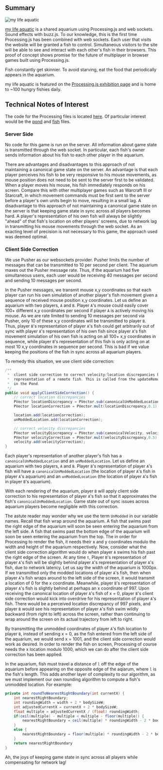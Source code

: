 ## Summary
![my life aquatic](http://i.imgur.com/AZWT5.png "my life aquatic")

[my life aquatic](http://mylifeaquatic.herokuapp.com/) is a shared aquarium using Processing.js and web sockets. Sound effects with buzz.js. To our knowledge, this is the first time Processing.js has been combined with web sockets. Each user that visits the website will be granted a fish to control. Simultaneous visitors to the site will be able to see and interact with each other's fish in their browsers. This proof of concept shows promise for the future of multiplayer in browser games built using Processing.js.

Fish constantly get skinnier. To avoid starving, eat the food that periodically appears in the aquarium.

my life aquatic is featured on the [Processing.js exhibition page](http://processingjs.org/exhibition/) and is home to ~100 hungry fishies daily.

## Technical Notes of Interest

The code for the Processing files is located [here](https://github.com/davidleibovic/my-life-aquatic/tree/master/public/processing). Of particular interest would be the [pond](https://github.com/davidleibovic/my-life-aquatic/blob/master/public/processing/pond.pjs) and [fish](https://github.com/davidleibovic/my-life-aquatic/blob/master/public/processing/Fish.pjs) files.

### Server Side
No code for this game is run on the server. All information about game state is transmitted through the web socket. In particular, each fish's owner sends information about his fish to each other player in the aquarium.

There are advantages and disadvantages to this approach of not maintaining a canonical game state on the server. An advantage is that each player perceives his fish to be very responsive to his mouse movements, as mouse position does not need to be sent to the server first to be validated. When a player moves his mouse, his fish immediately responds on his screen. Compare this with other multiplayer games such as Warcraft III or Starcraft, in which movement commands must be first sent to the server before a player's own units begin to move, resulting in a small lag. A disadvantage to this approach of not maintaining a canonical game state on the server is that keeping game state in sync across all players becomes hard. A player's representation of his own fish will always be slightly "ahead" of that fish's location on other players' screens, due to network lag in transmitting his mouse movements through the web socket. As an exacting level of precision is not necessary to this game, the approach used was deemed optimal.

### Client Side Correction
We use Pusher as our websockets provider. Pusher limits the number of messages that can be transmitted to 10 per second per client. The aquarium maxes out the Pusher message rate. Thus, if the aquarium had five simultaneous users, each user would be receiving 40 messages per second and sending 10 messages per second.

In the Pusher messages, we transmit mouse x,y coordinates so that each player can run his own simulation of another player's fish movement given a sequence of received mouse position x,y coordinates. Let us define an aquarium with two players, `A` and `B`. Player `A`'s mouse could easily cover 100+ different x,y coordinates per second if player `A` is actively moving his mouse. As we are rate limited to sending 10 messages per second via Pusher, only 10 of these x,y coordinates will be transmitted to player `B`. Thus, player `B`'s representation of player `A`'s fish could get arbitrarily out of sync with player `A`'s representation of his own fish since player `A`'s fish movement simulation of his own fish is acting on all 100+ x,y coordinates in sequence, while player `B`'s representation of this fish is only acting on at most 10 x,y coordinates in sequence per second. This is bad if we value keeping the positions of the fish in sync across all aquarium players.

To remedy this situation, we use client side correction:

```java
/**
 *	client side correction to correct velocity/location discrepancies between the local
 *	representation of a remote fish. This is called from the updateRemoteFish method
 *	in the Pond.
 */
public void applyClientSideCorrection() {
	// correct location discrepancies
	PVector locationDiscrepancy = PVector.sub(canonicalUnModdedLocation, unModdedLocation);
	PVector locationCorrection = PVector.mult(locationDiscrepancy,0.1);

	location.add(locationCorrection);
	unModdedLocation.add(locationCorrection);

	// correct velocity discrepancies
	PVector velocityDiscrepancy = PVector.sub(canonicalVelocity, velocity);
	PVector velocityCorrection = PVector.mult(velocityDiscrepancy,0.5);
	velocity.add(velocityCorrection);
}
```

Each player's representation of another player's fish has a `canonicalUnModdedLocation` and an `unModdedLocation`. Let us define an aquarium with two players, `A` and `B`. Player `B`'s representation of player `A`'s fish will have a `canonicalUnModdedLocation` (the location of player `A`'s fish in player `A`'s aquarium) and an `unModdedLocation` (the location of player `A`'s fish in player `B`'s aquarium).

With each rendering of the aquarium, player `B` will apply client side correction to his representation of player `A`'s fish so that it approximates the fish's `canonicalUnModdedLocation`. Game state out of sync issues across aquarium players become negligible with this correction.

The astute reader may wonder why we use the term `UnModded` in our variable names. Recall that fish wrap around the aquarium. A fish that swims past the right edge of the aquarium will soon be seen entering the aquarium from the left side. A fish that swims past the bottom edge of the aquarium will soon be seen entering the aquarium from the top. The in order for Processing to render the fish, it needs their x and y coordinates modulo the width and height of the aquarium respectively. Now, consider what the client side correction algorithm would do when player `A` swims his fish past the right edge of the screen. At any time `t`, Player `B`'s representation of player `A`'s fish will be slightly behind player `A`'s representation of player `A`'s fish, due to network latency. Let us say the width of the aquarium is 1000px. If we transmitted only the modded locations of player `A`'s fish, then when player `A`'s fish wraps around to the left side of the screen, it would transmit a location of 0 for the x coordinate. Meanwhile, player `B`'s representation of player `A`'s fish is slightly behind at perhaps an x coordinate of 997. Upon receiving the canonical location of player `A`'s fish of x = 0, player `B`'s client side correction would kick into overdrive for his representation of player `A`'s fish. There would be a perceived location discrepancy of 997 pixels, and player `B` would see his representation of player `A`'s fish swim wildly backward (from right to left) across the screen, rather than continuing to wrap around the screen on its actual trajectory from left to right.

By transmitting the unmodded coordinates of player `A`'s fish location to player `B`, instead of sending x = 0, as the fish entered from the left side of the aquarium, we would send x = 1001, and the client side correction would work as desired. In order to render the fish on screen, Processing of course needs the x location modulo 1000, which we can do after the client side correction has been applied.

In the aquarium, fish must travel a distance of `l` off the edge of the aquarium before appearing on the opposite edge of the aqiarum, where `l` is the fish's length. This adds another layer of complexity to our algorithm, as we must implement our own rounding algorithm to compute a fish's unmodded location. For example:

```java
private int roundToNearestRightBoundary(int currentX) {
	int nearestRightBoundary;
	int roundingWidth = width + 2 * bodySizeW;
	int adjustedCurrentX = currentX + 2 * bodySizeW;
	float multiple = adjustedCurrentX / (float) roundingWidth;
	if(ceil(multiple) - multiple < multiple - floor(multiple)) {
		nearestRightBoundary = ceil(multiple) * roundingWidth - 2 * bodySizeW;
	}
	else {
		nearestRightBoundary = floor(multiple) * roundingWidth - 2 * bodySizeW;
	}
	return nearestRightBoundary
}
```

Ah, the joys of keeping game state in sync across all players while compensating for network lag!